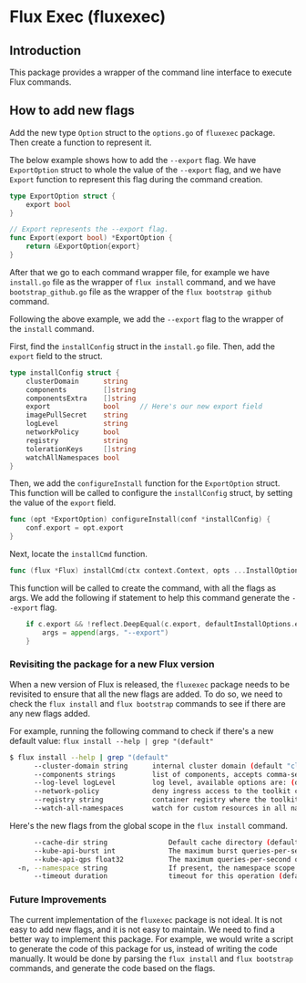 # Flux Exec (fluxexec)

## Introduction

This package provides a wrapper of the command line interface to execute Flux commands.

## How to add new flags

Add the new type `Option` struct to the `options.go` of `fluxexec` package.
Then create a function to represent it.

The below example shows how to add the `--export` flag.
We have `ExportOption` struct to whole the value of the `--export` flag,
and we have `Export` function to represent this flag during the command creation.

```go
type ExportOption struct {
	export bool
}

// Export represents the --export flag.
func Export(export bool) *ExportOption {
	return &ExportOption{export}
}
```

After that we go to each command wrapper file, for example we have `install.go` file as the wrapper of `flux install` command,
and we have `bootstrap_github.go` file as the wrapper of the `flux bootstrap github` command.

Following the above example, we add the `--export` flag to the wrapper of the `install` command.

First, find the `installConfig` struct in the `install.go` file.
Then, add the `export` field to the struct.

```go
type installConfig struct {
	clusterDomain      string
	components         []string
	componentsExtra    []string
	export             bool     // Here's our new export field
	imagePullSecret    string
	logLevel           string
	networkPolicy      bool
	registry           string
	tolerationKeys     []string
	watchAllNamespaces bool
}
```

Then, we add the `configureInstall` function for the `ExportOption` struct.
This function will be called to configure the `installConfig` struct, by setting the value of the `export` field.

```go
func (opt *ExportOption) configureInstall(conf *installConfig) {
	conf.export = opt.export
}
```

Next, locate the `installCmd` function.

```go
func (flux *Flux) installCmd(ctx context.Context, opts ...InstallOption) (*exec.Cmd, error) {
```

This function will be called to create the command, with all the flags as args.
We add the following if statement to help this command generate the `--export` flag.

```go
	if c.export && !reflect.DeepEqual(c.export, defaultInstallOptions.export) {
		args = append(args, "--export")
	}
```

### Revisiting the package for a new Flux version

When a new version of Flux is released, the `fluxexec` package needs to be revisited to ensure that all the new flags are added.
To do so, we need to check the `flux install` and `flux bootstrap` commands to see if there are any new flags added.

For example, running the following command to check if there's a new default value: `flux install --help | grep "(default"`

```bash
$ flux install --help | grep "(default"
      --cluster-domain string      internal cluster domain (default "cluster.local")
      --components strings         list of components, accepts comma-separated values (default [source-controller,kustomize-controller,helm-controller,notification-controller])
      --log-level logLevel         log level, available options are: (debug, info, error) (default info)
      --network-policy             deny ingress access to the toolkit controllers from other namespaces using network policies (default true)
      --registry string            container registry where the toolkit images are published (default "ghcr.io/fluxcd")
      --watch-all-namespaces       watch for custom resources in all namespaces, if set to false it will only watch the namespace where the toolkit is installed (default true)
```

Here's the new flags from the global scope in the `flux install` command.
```bash
      --cache-dir string               Default cache directory (default "/home/user/.kube/cache")
      --kube-api-burst int             The maximum burst queries-per-second of requests sent to the Kubernetes API. (default 100)
      --kube-api-qps float32           The maximum queries-per-second of requests sent to the Kubernetes API. (default 50)
  -n, --namespace string               If present, the namespace scope for this CLI request (default "flux-system")
      --timeout duration               timeout for this operation (default 5m0s)
```

### Future Improvements

The current implementation of the `fluxexec` package is not ideal.
It is not easy to add new flags, and it is not easy to maintain.
We need to find a better way to implement this package.
For example, we would write a script to generate the code of this package for us, instead of writing the code manually.
It would be done by parsing the `flux install` and `flux bootstrap` commands, and generate the code based on the flags.
